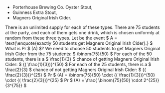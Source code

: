 <ul>
    <li> Porterhouse Brewing Co. Oyster Stout,
    <li> Guinness Extra Stout,
    <li> Magners Original Irish Cider.
</ul>
There is an unlimited supply for each of these types. 
There are 75 students at the party, and each of them gets one drink, which is chosen uniformly at random from these three types. 
Let be the event $ A = \text{\enquote{exactly 50 students get Magners Original Irish Cider}.} $
What is Pr $ (A) $?
We need to choose 50 students to get Magners Original Irish Cider from the 75 students: $ \binom{75}{50} $ 
For each of the 50 students, there is a $ \frac{1}{3} $ chance of getting Magners Original Irish Cider: $ {( \frac{1}{3})}^{50} $ 
For each of the 25 students, there is a $ \frac{2}{3} $ chance of not getting Magners Original Irish Cider: $ {( \frac{2}{3})}^{25} $ 
Pr $ (A) = \binom{75}{50} \cdot {( \frac{1}{3})}^{50} \cdot {( \frac{2}{3})}^{25} $ 
Pr $ (A) = \frac{ \binom{75}{50} \cdot 2^{25}}{3^{75}} $
